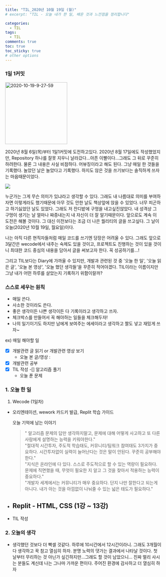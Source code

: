 ```yaml
---
title: "TIL_2020년 10월 19일 (월)"
# excerpt: "TIL - 오늘 내가 한 일, 배운 것과 느낀점을 정리합니다"

categories:
  - TIL
tags:
  - TIL
comments: true
toc: true
toc_sticky: true
# other options
---
```


### 1일 1커밋

<a href="https://imgbb.com/"><img src="https://i.ibb.co/1TzWSJ5/2020-10-19-9-27-59.png" alt="2020-10-19-9-27-59" border="0" style="width: 200"></a>

2020년 8월 6일(목)부터 1일1커밋에 도전하고있다.
2020년 8월 17일에도 작성했었지만, Repository 하나를 잘못 지우니
날라갔다...아픈 이빨이다...그래도 그 뒤로 꾸준히 하려한다.
물론 그 내용은 사실 비참하다. 어뷰징이라고 해도 된다.
그냥 매일 한 것들을 기록했다. 놀았던 날은 놀았다고 기록했다.
하지도 않은 것을 쓰기보다는 솔직하게 쓰자는 마음때문이었다.

<img src = "https://app.jjalbang.today/jjv1Jf.jpg">

누군가는 그게 무슨 의미가 있냐라고 생각할 수 있다. 그래도 내 나름대로 의미를 부여하자면 이렇게라도 했기때문에 아무 것도 안한 날도 책상앞에 앉을 수 있었다. 너무 피곤하고 하기싫었던 날도 있었다. 그래도 저 잔디밭에 구멍을 내고싶진않았다. 내 성격상 그 구멍이 생기는 날 얼마나 짜증내는지 내 자신이 더 잘 알기때문이다. 앞으로도 계속 이 도전은 해볼 것이다.
그 대신 이전보다는 조금 더 나은 퀄리티의 글을 쓰고싶다.
그 날이 오늘(2020년 10월 19일, 월요일)이다.

나는 아직 다른 현직자들처럼 매일 코드를 쓰기엔 당장은 어려울 수 있다. 그래도 앞으로 3달간은 wecode에서 내주는 숙제도 있을 것이고, 프로젝트도 진행하는 것이 있을 것이니 최대한 코드 중심의 내용을 담아서 글을 써보고자 한다. 꼭 성공하기를...!

그리고 TIL보다는 Diary에 가까울 수 있지만, 개발과 관련된 것 중 '오늘 한 일', '오늘 읽은 글', '오늘 본 영상', '오늘 했던 생각들'을 꾸준히 적어야겠다. TIL이라는 이름이지만 그냥 내가 어떤 하루를 살았는지 기록하기 위함이랄까?  

### 스스로 세우는 원칙

- 매일 쓴다.
- 사소한 것이라도 쓴다.
- 좋은 생각이든 나쁜 생각이든 다 기록이라고 생각하고 쓰자.
- 체크박스를 만들어서 꼭 해야하는 일들을 체크해두자!
- 나의 일기이기도 하지만 남에게 보여주는 에세이라고 생각하고 짤도 넣고 재밌게 쓰자~

ex) 매일 해야할 일  
-[x] 개발관련 글 읽기 or 개발관련 영상 보기  
    - 오늘 본 글/영상 :
-[x] 개발관련 공부
-[x] TIL 작성
-[] 알고리즘 풀기
  - 오늘 푼 문제

### 1. 오늘 한 일

1. Wecode (1일차)

- 오리엔테이션, wework 카드키 발급, Replit 학습 가이드

  오늘 기억에 남는 이야기
  > " 알고리즘 문제의 답만 생각하지말고, 문제에 대해 어떻게 사고하고 또 다른 사람에게 설명하는 능력을 키워야한다."  
  "절대적 시간투자, 주도적 학습태도, 커뮤니티/팀워크 참여태도 3가지가 중요하다. 시간투자없이 실력이 늘어난다는 것은 말이 안된다. 꾸준히 공부해야한다."  
  "지식은 온라인에 다 있다. 스스로 주도적으로 할 수 있는 역량이 필요하다. 문제에 직면했을 때, 무엇이 필요한 지 알고 그 것을 찾아서 적용하는 능력이 중요하다."  
  "개발자 세계에서는 커뮤니티가 매우 중요하다. 단지 나만 잘한다고 되는게 아니다. 내가 아는 것을 아낌없이 나눠줄 수 있는 넓은 태도가 필요하다."

- Replit - HTML, CSS (1강 ~ 13강)
  - 
- TIL 작성


### 2. 오늘의 생각

- 생각했던 것보다 더 빡셀 것같다. 하루에 10시간에서 12시간이라니. 그래도 3개월이다 생각하고 꾹 참고 열심히 하자. 분명 노력의 댓가는 결과에서 나타날 것이다. 첫날부터 무리하는 것 아닌가 싶긴하지만...그래도 할 것이 남았으니... 진짜 멀리 사시는 분들도 계신데 나는 그나마 가까운 편이다. 주어진 환경에 감사하고 더 열심히 하자

